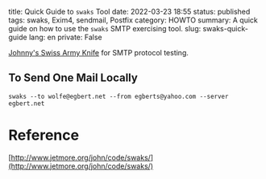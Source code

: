 title: Quick Guide to `swaks` Tool
date: 2022-03-23 18:55
status: published
tags: swaks, Exim4, sendmail, Postfix
category: HOWTO
summary: A quick guide on how to use the `swaks` SMTP exercising tool.
slug: swaks-quick-guide
lang: en
private: False


[Johnny's Swiss Army Knife](http://www.jetmore.org/john/code/swaks/) for SMTP protocol testing.


To Send One Mail Locally
------------------------

```console
swaks --to wolfe@egbert.net --from egberts@yahoo.com --server egbert.net 
```

Reference
=========
[http://www.jetmore.org/john/code/swaks/](http://www.jetmore.org/john/code/swaks/)

